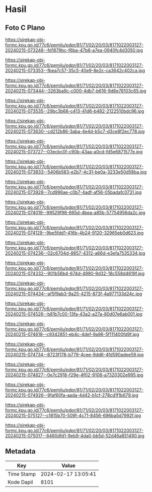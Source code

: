 # Hasil

## Foto C Plano

https://sirekap-obj-formc.kpu.go.id/77c6/pemilu/pdpr/81/71/02/20/03/8171022003127-20240215-073248--fd1679bc-f6ba-47b6-a7ea-0940fc4d3050.jpg

https://sirekap-obj-formc.kpu.go.id/77c6/pemilu/pdpr/81/71/02/20/03/8171022003127-20240215-073353--fbea7c57-35c5-40e9-8e2c-ca3642c402ca.jpg

https://sirekap-obj-formc.kpu.go.id/77c6/pemilu/pdpr/81/71/02/20/03/8171022003127-20240215-073444--3263ba9c-c000-4db7-b616-9d6e78103c65.jpg

https://sirekap-obj-formc.kpu.go.id/77c6/pemilu/pdpr/81/71/02/20/03/8171022003127-20240215-073535--29bc3b68-c413-41d6-b482-2122510bdc96.jpg

https://sirekap-obj-formc.kpu.go.id/77c6/pemilu/pdpr/81/71/02/20/03/8171022003127-20240215-073630--cd212b86-3aba-4e4d-b5c7-d3ce8f2ec778.jpg

https://sirekap-obj-formc.kpu.go.id/77c6/pemilu/pdpr/81/71/02/20/03/8171022003127-20240215-073727--03ecbc0f-c90b-43aa-a0cd-fd5e6871577e.jpg

https://sirekap-obj-formc.kpu.go.id/77c6/pemilu/pdpr/81/71/02/20/03/8171022003127-20240215-073833--5406b583-e2b7-4c31-be0a-3233e50d58ba.jpg

https://sirekap-obj-formc.kpu.go.id/77c6/pemilu/pdpr/81/71/02/20/03/8171022003127-20240215-073928--7cd996ae-c0b7-4adf-af56-05badafc0731.jpg

https://sirekap-obj-formc.kpu.go.id/77c6/pemilu/pdpr/81/71/02/20/03/8171022003127-20240215-074019--99529f98-665d-4bea-a85b-57754956da2c.jpg

https://sirekap-obj-formc.kpu.go.id/77c6/pemilu/pdpr/81/71/02/20/03/8171022003127-20240215-074129--9be5fdd1-416b-4b24-9120-32965eb0d623.jpg

https://sirekap-obj-formc.kpu.go.id/77c6/pemilu/pdpr/81/71/02/20/03/8171022003127-20240215-074236--02c6704d-8857-4312-a66d-e3efa7535334.jpg

https://sirekap-obj-formc.kpu.go.id/77c6/pemilu/pdpr/81/71/02/20/03/8171022003127-20240215-074332--901b56b4-674d-4990-9d32-18c558d4619f.jpg

https://sirekap-obj-formc.kpu.go.id/77c6/pemilu/pdpr/81/71/02/20/03/8171022003127-20240215-074434--af5f9ab3-9a25-4215-873f-4a977133d24c.jpg

https://sirekap-obj-formc.kpu.go.id/77c6/pemilu/pdpr/81/71/02/20/03/8171022003127-20240215-074526--b81b7c00-13fa-43a2-a27a-80d07e6ab001.jpg

https://sirekap-obj-formc.kpu.go.id/77c6/pemilu/pdpr/81/71/02/20/03/8171022003127-20240215-074618--c9342851-eb4c-4def-9a96-5f111400fd9f.jpg

https://sirekap-obj-formc.kpu.go.id/77c6/pemilu/pdpr/81/71/02/20/03/8171022003127-20240215-074734--8723f178-b779-4cee-9dd6-4fd590adee59.jpg

https://sirekap-obj-formc.kpu.go.id/77c6/pemilu/pdpr/81/71/02/20/03/8171022003127-20240215-074827--0e7c2918-f29e-4f02-9108-a7320302e995.jpg

https://sirekap-obj-formc.kpu.go.id/77c6/pemilu/pdpr/81/71/02/20/03/8171022003127-20240215-074926--9faf60fa-aada-4d42-b1cf-278cd1f1b679.jpg

https://sirekap-obj-formc.kpu.go.id/77c6/pemilu/pdpr/81/71/02/20/03/8171022003127-20240215-075127--c1815b70-509f-4c71-8456-696ba5d7992f.jpg

https://sirekap-obj-formc.kpu.go.id/77c6/pemilu/pdpr/81/71/02/20/03/8171022003127-20240215-075017--8460dfd1-9eb9-4da0-bb5d-52d46a851490.jpg


## Metadata

| Key        | Value               |
| ---------- | ------------------- |
| Time Stamp | 2024-02-17 13:05:41 |
| Kode Dapil | 8101                |



